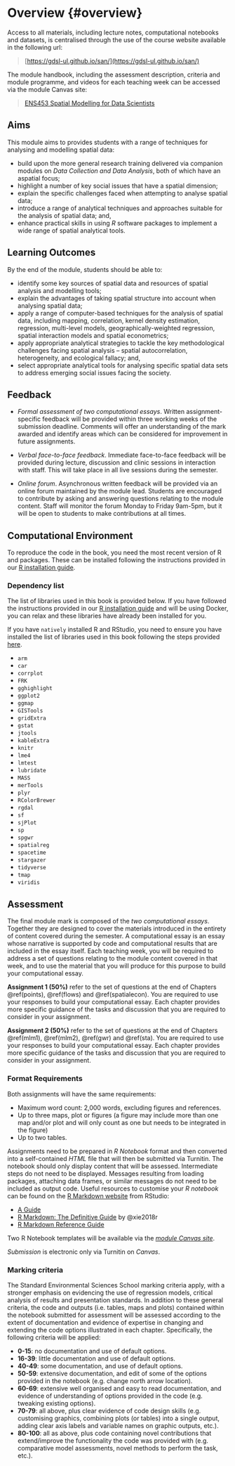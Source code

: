 # Overview {#overview}

Access to all materials, including lecture notes, computational notebooks and datasets, is centralised through the use of the course website available in the following url:

> [https://gdsl-ul.github.io/san/](https://gdsl-ul.github.io/san/)

The module handbook, including the assessment description, criteria and module programme, and videos for each teaching week can be accessed via the module Canvas site:

> [ENS453 Spatial Modelling for Data Scientists](https://liverpool.instructure.com)

## Aims

This module aims to provides students with a range of techniques for analysing and modelling spatial data:

* build upon the more general research training delivered via companion modules on *Data Collection and Data Analysis*, both of which have an aspatial focus;
* highlight a number of key social issues that have a spatial dimension;
* explain the specific challenges faced when attempting to analyse spatial data;
* introduce a range of analytical techniques and approaches suitable for the analysis of spatial data; and,
* enhance practical skills in using *R* software packages to implement a wide range of spatial analytical tools.

## Learning Outcomes

By the end of the module, students should be able to:

* identify some key sources of spatial data and resources of spatial analysis and modelling tools;
* explain the advantages of taking spatial structure into account when analysing spatial data;
* apply a range of computer-based techniques for the analysis of spatial data, including mapping, correlation, kernel density estimation, regression, multi-level models, geographically-weighted regression, spatial interaction models and spatial econometrics;
* apply appropriate analytical strategies to tackle the key methodological challenges facing spatial analysis – spatial autocorrelation, heterogeneity, and ecological fallacy; and, 
* select appropriate analytical tools for analysing specific spatial data sets to address emerging social issues facing the society.

## Feedback

* *Formal assessment of two computational essays*. Written assignment-specific feedback will be provided within three working weeks of the submission deadline. Comments will offer an understanding of the mark awarded and identify areas which can be considered for improvement in future assignments.

* *Verbal face-to-face feedback*. Immediate face-to-face feedback will be provided during lecture, discussion and clinic sessions in interaction with staff. This will take place in all live sessions during the semester.

* *Online forum*. Asynchronous written feedback will be provided via an online forum maintained by the module lead. Students are encouraged to contribute by asking and answering questions relating to the module content. Staff will monitor the forum Monday to Friday 9am-5pm, but it will be open to students to make contributions at all times.

## Computational Environment

To reproduce the code in the book, you need the most recent version of R and packages. These can be installed following the instructions provided in our [R installation guide](https://gdsl-ul.github.io/r_install/).

### Dependency list

The list of libraries used in this book is provided below. If you have followed the instructions provided in our [R installation guide](https://gdsl-ul.github.io/r_install/) and will be using Docker, you can relax and these libraries have already been installed for you. 

If you have `natively` installed R and RStudio, you need to ensure you have installed the list of libraries used in this book following the steps provided [here](https://gdsl-ul.github.io/r_install/otherWin.html#install-packages).

* `arm`
* `car`
* `corrplot`
* `FRK`
* `gghighlight`
* `ggplot2`
* `ggmap`
* `GISTools`
* `gridExtra`
* `gstat`
* `jtools`
* `kableExtra`
* `knitr`
* `lme4`
* `lmtest`
* `lubridate`
* `MASS`
* `merTools`
* `plyr`
* `RColorBrewer`
* `rgdal`
* `sf`
* `sjPlot`
* `sp`
* `spgwr`
* `spatialreg`
* `spacetime`
* `stargazer`
* `tidyverse`
* `tmap`
* `viridis`





## Assessment

The final module mark is composed of the *two computational essays*. Together they are designed to cover the materials introduced in the entirety of content covered during the semester. A computational essay is an essay whose narrative is supported by code and computational results that are included in the essay itself. Each teaching week, you will be required to address a set of questions relating to the module content covered in that week, and to use the material that you will produce for this purpose to build your computational essay.

**Assignment 1 (50%)** refer to the set of questions at the end of Chapters \@ref(points), \@ref(flows) and \@ref(spatialecon). You are required to use your responses to build your computational essay. Each chapter provides more specific guidance of the tasks and discussion that you are required to consider in your assignment.

**Assignment 2 (50%)** refer to the set of questions at the end of Chapters \@ref(mlm1), \@ref(mlm2), \@ref(gwr) and \@ref(sta). You are required to use your responses to build your computational essay. Each chapter provides more specific guidance of the tasks and discussion that you are required to consider in your assignment. 

### Format Requirements

Both assignments will have the same requirements: 

* Maximum word count: 2,000 words, excluding figures and references.
* Up to three maps, plot or figures (a figure may include more than one map and/or plot and will only count as one but needs to be integrated in the figure)
* Up to two tables.

Assignments need to be prepared in *R Notebook* format and then converted into
a self-contained *HTML* file that will then be submitted via Turnitin.
The notebook should only display content that will be assessed. 
Intermediate steps do not need to be displayed. 
Messages resulting from loading packages, attaching data frames, or similar messages do not need to be included as output code.
Useful resources to customise your *R notebook* can be found on the [R Markdown website](https://rmarkdown.rstudio.com) from RStudio:  
* [A Guide](https://rmarkdown.rstudio.com/lesson-1.html)  
* [R Markdown: The Definitive Guide](https://bookdown.org/yihui/rmarkdown/) by @xie2018r  
* [R Markdown Reference Guide](https://rstudio.com/wp-content/uploads/2015/03/rmarkdown-reference.pdf?_ga=2.199646894.1496049738.1611760832-141828105.1610798362)  

Two R Notebook templates will be available via the [*module Canvas site*](https://liverpool.instructure.com).

*Submission* is electronic only via Turnitin on *Canvas*.

### Marking criteria

The Standard Environmental Sciences School marking criteria apply, with a stronger emphasis on evidencing the use of regression models, critical analysis of results and presentation standards. In addition to these general criteria, the code and outputs (i.e. tables, maps and plots) contained within the notebook submitted for assessment will be assessed according to the extent of documentation and evidence of expertise in changing and extending the code options illustrated in each chapter. Specifically, the following criteria will be applied:

* **0-15**: no documentation and use of default options.
* **16-39**: little documentation and use of default options.
* **40-49**: some documentation, and use of default options.
* **50-59**: extensive documentation, and edit of some of the options provided in the notebook (e.g. change north arrow location).
* **60-69**: extensive well organised and easy to read documentation, and evidence of understanding of options provided in the code (e.g. tweaking existing options).
* **70-79**: all above, plus clear evidence of code design skills (e.g. customising graphics, combining plots (or tables) into a single output, adding clear axis labels and variable names on graphic outputs, etc.).
* **80-100**: all as above, plus code containing novel contributions that extend/improve the functionality the code was provided with (e.g. comparative model assessments, novel methods to perform the task, etc.).


